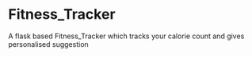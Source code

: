 # Fitness_Tracker
A flask based Fitness_Tracker which tracks your calorie count and gives personalised suggestion
